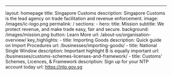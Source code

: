 ---
layout: homepage
title: Singapore Customs
description: Singapore Customs is the lead agency on trade facilitation and revenue enforcement.
image: /images/ic-logo.png
permalink: /
sections:
    - hero:
        title: Mission
        subtitle: We protect revenue, and make trade easy, fair and secure.
        background: /images/mission.png
        button: Learn More
        url: /about-us/organisation-overview/
        key_highlights:
            - title: Importing Goods
              description: Quick guide on Import Procedures
              url: /businesses/importing-goods/
            - title: National Single Window
              description: Important highlight B is equally important
              url: /businesses/customs-schemes-licenses-and-framework/
            - title: Customs' Schemes, Licences, & Framework
              description: Sign up for your NTP account today
              url: https://ntp.gov.sg
   
